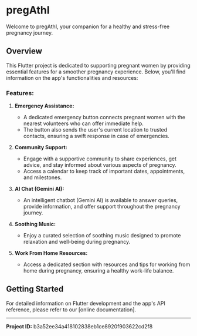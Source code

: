 # pregAthI

Welcome to pregAthI, your companion for a healthy and stress-free pregnancy journey.

## Overview

This Flutter project is dedicated to supporting pregnant women by providing essential features for a smoother pregnancy experience. Below, you'll find information on the app's functionalities and resources:

### Features:

1. **Emergency Assistance:**
   - A dedicated emergency button connects pregnant women with the nearest volunteers who can offer immediate help.
   - The button also sends the user's current location to trusted contacts, ensuring a swift response in case of emergencies.

2. **Community Support:**
   - Engage with a supportive community to share experiences, get advice, and stay informed about various aspects of pregnancy.
   - Access a calendar to keep track of important dates, appointments, and milestones.

3. **AI Chat (Gemini AI):**
   - An intelligent chatbot (Gemini AI) is available to answer queries, provide information, and offer support throughout the pregnancy journey.

4. **Soothing Music:**
   - Enjoy a curated selection of soothing music designed to promote relaxation and well-being during pregnancy.

5. **Work From Home Resources:**
   - Access a dedicated section with resources and tips for working from home during pregnancy, ensuring a healthy work-life balance.

## Getting Started



For detailed information on Flutter development and the app's API reference, please refer to our [online documentation].


---

**Project ID:** b3a52ee34a418102838eb1ce8920f903622cd2f8
